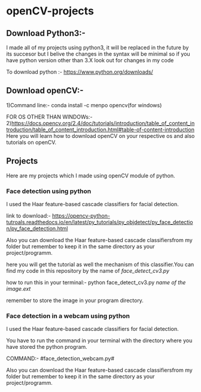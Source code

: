 # openCV-projects
## Download Python3:-
I made all of my projects using python3, it will be replaced in the future by its succesor but I belive the changes in the syntax will be minimal so if you have python version other than 3.X look out for changes in my code

To download python :- https://www.python.org/downloads/

## Download openCV:- 

1)Command line:- conda install -c menpo opencv(for windows)


FOR OS OTHER THAN WINDOWs:-
2)https://docs.opencv.org/2.4/doc/tutorials/introduction/table_of_content_introduction/table_of_content_introduction.html#table-of-content-introduction
Here you will learn how to download openCV on your respective os and also tutorials on openCV.

## Projects
Here are my projects which I made using openCV module of python.

### Face detection using python
I used the Haar feature-based cascade classifiers for facial detection.


link to download:- https://opencv-python-tutroals.readthedocs.io/en/latest/py_tutorials/py_objdetect/py_face_detection/py_face_detection.html


Also you can download the Haar feature-based cascade classifiersfrom my folder but remember to keep it in the same directory as your project/programm.

here you will get the tutorial as well the mechanism of this classifier.You can find my code in this repository by the name of *face_detect_cv3.py*

how to run this in your terminal:- python face_detect_cv3.py *name of the image.ext*

remember to store the image in your program directory.

### Face detection in a webcam using python
I used the Haar feature-based cascade classifiers for facial detection.


You have to run the command in your terminal with the directory where you have stored the python program.

COMMAND:- #face_detection_webcam.py#

Also you can download the Haar feature-based cascade classifiersfrom my folder but remember to keep it in the same directory as your project/programm.
